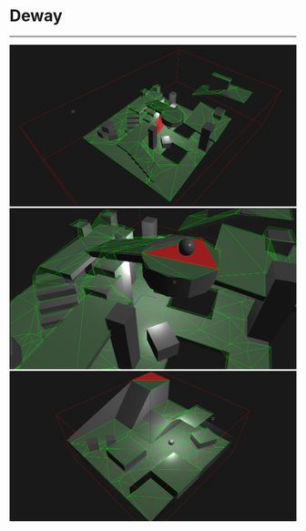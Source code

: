 # Deway
---------
![screenshot](https://github.com/algisb/deway/blob/master/screen-cap/mesh1-deway.png)
![screenshot](https://github.com/algisb/deway/blob/master/screen-cap/path.png)
![screenshot](https://github.com/algisb/deway/blob/master/screen-cap/mesh2-deway.png)
